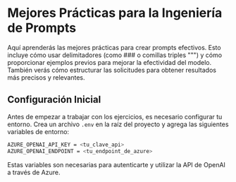 # Mejores Prácticas para la Ingeniería de Prompts

Aquí aprenderás las mejores prácticas para crear prompts efectivos. Esto incluye cómo usar delimitadores (como ### o comillas triples """) y cómo proporcionar ejemplos previos para mejorar la efectividad del modelo. También verás cómo estructurar las solicitudes para obtener resultados más precisos y relevantes.


## Configuración Inicial

Antes de empezar a trabajar con los ejercicios, es necesario configurar tu entorno. Crea un archivo `.env` en la raíz del proyecto y agrega las siguientes variables de entorno:

```bash
AZURE_OPENAI_API_KEY = <tu_clave_api>
AZURE_OPENAI_ENDPOINT = <tu_endpoint_de_azure>
```
Estas variables son necesarias para autenticarte y utilizar la API de OpenAI a través de Azure.